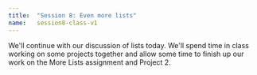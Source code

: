 ```yaml
---
title:  "Session 8: Even more lists"
name:   session8-class-v1
---
```


We'll continue with our discussion of lists today.  We'll spend time in class working on some projects together and allow some time to finish up our work on the More Lists assignment and Project 2.
